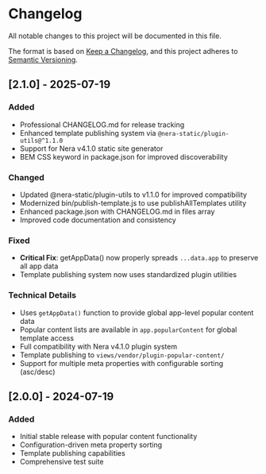 # Changelog

All notable changes to this project will be documented in this file.

The format is based on [Keep a Changelog](https://keepachangelog.com/en/1.0.0/),
and this project adheres to [Semantic Versioning](https://semver.org/spec/v2.0.0.html).

## [2.1.0] - 2025-07-19

### Added
- Professional CHANGELOG.md for release tracking
- Enhanced template publishing system via `@nera-static/plugin-utils@^1.1.0`
- Support for Nera v4.1.0 static site generator
- BEM CSS keyword in package.json for improved discoverability

### Changed
- Updated @nera-static/plugin-utils to v1.1.0 for improved compatibility
- Modernized bin/publish-template.js to use publishAllTemplates utility
- Enhanced package.json with CHANGELOG.md in files array
- Improved code documentation and consistency

### Fixed
- **Critical Fix**: getAppData() now properly spreads `...data.app` to preserve all app data
- Template publishing system now uses standardized plugin utilities

### Technical Details
- Uses `getAppData()` function to provide global app-level popular content data
- Popular content lists are available in `app.popularContent` for global template access
- Full compatibility with Nera v4.1.0 plugin system
- Template publishing to `views/vendor/plugin-popular-content/`
- Support for multiple meta properties with configurable sorting (asc/desc)

## [2.0.0] - 2024-07-19

### Added
- Initial stable release with popular content functionality
- Configuration-driven meta property sorting
- Template publishing capabilities
- Comprehensive test suite
